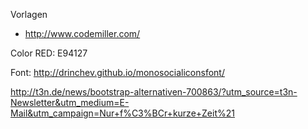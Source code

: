 Vorlagen
- http://www.codemiller.com/

Color
RED: E94127

Font:
http://drinchev.github.io/monosocialiconsfont/


http://t3n.de/news/bootstrap-alternativen-700863/?utm_source=t3n-Newsletter&utm_medium=E-Mail&utm_campaign=Nur+f%C3%BCr+kurze+Zeit%21